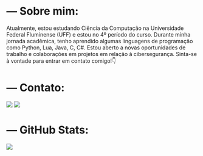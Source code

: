 # — Sobre mim:

Atualmente, estou estudando Ciência da Computação na Universidade Federal Fluminense (UFF) e estou no 4º período do curso. Durante minha jornada acadêmica, tenho aprendido algumas linguagens de programação como Python, Lua, Java, C, C#. Estou aberto a novas oportunidades de trabalho e colaborações em projetos em relação à cibersegurança. Sinta-se à vontade para entrar em contato comigo!👇

# — Contato:

<a href="mailto:lucasmirandaniteroi@gmail.com"><img src="https://img.shields.io/badge/Gmail-D14836?style=for-the-badge&logo=gmail&logoColor=black"/><a/>
<a href="https://wa.me/+55 21 99572-2611"><img src="https://img.shields.io/badge/WhatsApp-25D366?style=for-the-badge&logo=whatsapp&logoColor=white"/><a/>

# — GitHub Stats:
![](https://github-readme-stats.vercel.app/api?username=onlyzwei&theme=transparent&hide_border=true&include_all_commits=true&count_private=true)<br/>
[](https://github-readme-stats.vercel.app/api/top-langs/?username=onlyzwei&theme=transparent&hide_border=false&include_all_commits=true&count_private=true&layout=compact)
